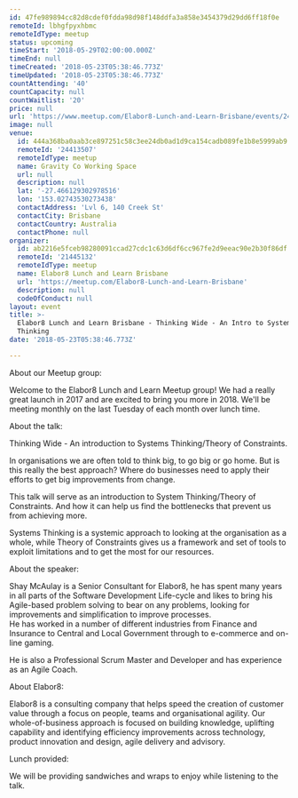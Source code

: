 ```yaml
---
id: 47fe989894cc82d8cdef0fdda98d98f148ddfa3a858e3454379d29dd6ff18f0e
remoteId: lbhgfpyxhbmc
remoteIdType: meetup
status: upcoming
timeStart: '2018-05-29T02:00:00.000Z'
timeEnd: null
timeCreated: '2018-05-23T05:38:46.773Z'
timeUpdated: '2018-05-23T05:38:46.773Z'
countAttending: '40'
countCapacity: null
countWaitlist: '20'
price: null
url: 'https://www.meetup.com/Elabor8-Lunch-and-Learn-Brisbane/events/242570380/'
image: null
venue:
  id: 444a368ba0aab3ce897251c58c3ee24db0ad1d9ca154cadb089fe1b8e5999ab9
  remoteId: '24413507'
  remoteIdType: meetup
  name: Gravity Co Working Space
  url: null
  description: null
  lat: '-27.466129302978516'
  lon: '153.02743530273438'
  contactAddress: 'Lvl 6, 140 Creek St'
  contactCity: Brisbane
  contactCountry: Australia
  contactPhone: null
organizer:
  id: ab2216e5fceb98280091ccad27cdc1c63d6df6cc967fe2d9eeac90e2b30f86df
  remoteId: '21445132'
  remoteIdType: meetup
  name: Elabor8 Lunch and Learn Brisbane
  url: 'https://meetup.com/Elabor8-Lunch-and-Learn-Brisbane'
  description: null
  codeOfConduct: null
layout: event
title: >-
  Elabor8 Lunch and Learn Brisbane - Thinking Wide - An Intro to Systems
  Thinking
date: '2018-05-23T05:38:46.773Z'

---
```

<p>About our Meetup group:</p> <p>Welcome to the Elabor8 Lunch and Learn Meetup group! We had a really great launch in 2017 and are excited to bring you more in 2018. We'll be meeting monthly on the last Tuesday of each month over lunch time.</p> <p>About the talk:</p> <p>Thinking Wide - An introduction to Systems Thinking/Theory of Constraints.</p> <p>In organisations we are often told to think big, to go big or go home. But is this really the best approach? Where do businesses need to apply their efforts to get big improvements from change.</p> <p>This talk will serve as an introduction to System Thinking/Theory of Constraints. And how it can help us find the bottlenecks that prevent us from achieving more.</p> <p>Systems Thinking is a systemic approach to looking at the organisation as a whole, while Theory of Constraints gives us a framework and set of tools to exploit limitations and to get the most for our resources.</p> <p>About the speaker:</p> <p>Shay McAulay is a Senior Consultant for Elabor8, he has spent many years in all parts of the Software Development Life-cycle and likes to bring his Agile-based problem solving to bear on any problems, looking for improvements and simplification to improve processes.<br/>He has worked in a number of different industries from Finance and Insurance to Central and Local Government through to e-commerce and on-line gaming.</p> <p>He is also a Professional Scrum Master and Developer and has experience as an Agile Coach.</p> <p>About Elabor8:</p> <p>Elabor8 is a consulting company that helps speed the creation of customer value through a focus on people, teams and organisational agility. Our whole-of-business approach is focused on building knowledge, uplifting capability and identifying efficiency improvements across technology, product innovation and design, agile delivery and advisory.</p> <p>Lunch provided:</p> <p>We will be providing sandwiches and wraps to enjoy while listening to the talk.</p>
